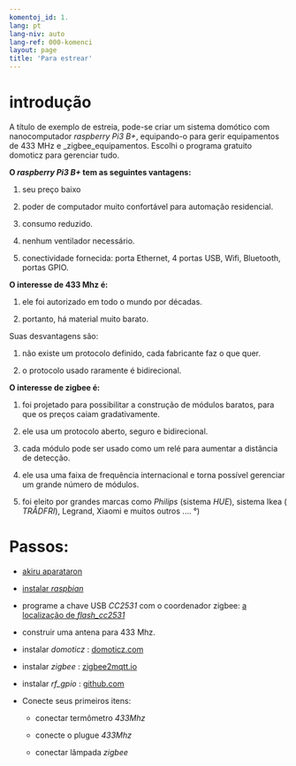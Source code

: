 ```yaml
---
komentoj_id: 1.
lang: pt
lang-niv: auto
lang-ref: 000-komenci
layout: page
title: 'Para estrear'
---
```


# introdução
A título de exemplo de estreia, pode-se criar um sistema domótico com nanocomputador _raspberry Pi3 B+_, equipando-o para gerir equipamentos de 433 MHz e _zigbee_equipamentos. Escolhi o programa gratuito domoticz para gerenciar tudo.

**O _raspberry Pi3 B+_ tem as seguintes vantagens:**

 1. seu preço baixo


 2. poder de computador muito confortável para automação residencial.


 3. consumo reduzido.


 4. nenhum ventilador necessário.


 5. conectividade fornecida: porta Ethernet, 4 portas USB, Wifi, Bluetooth, portas GPIO.




**O interesse de 433 Mhz é:**

 1. ele foi autorizado em todo o mundo por décadas.


 2. portanto, há material muito barato.



 
Suas desvantagens são:

 1. não existe um protocolo definido, cada fabricante faz o que quer.


 2. o protocolo usado raramente é bidirecional.




**O interesse de zigbee é:**

 1. foi projetado para possibilitar a construção de módulos baratos, para que os preços caiam gradativamente.


 1. ele usa um protocolo aberto, seguro e bidirecional.


 1. cada módulo pode ser usado como um relé para aumentar a distância de detecção.


 1. ele usa uma faixa de frequência internacional e torna possível gerenciar um grande número de módulos.


 1. foi eleito por grandes marcas como _Philips_ (sistema _HUE_), sistema Ikea ( _TRÅDFRI_), Legrand, Xiaomi e muitos outros .... °)




# Passos:

* [akiru aparataron](_posts/2020-08-31-aparataro.md)


* [instalar _raspbian_](_posts/2020-12-22-instali_raspbian.md)


* programe a chave USB _CC2531_  com o coordenador zigbee: [ a localização de _flash_cc2531_](https://jmichault.github.io/flash_cc2531-dok/)


* construir uma antena para 433 Mhz.


* instalar _domoticz_ : [domoticz.com](https://www.domoticz.com/wiki/Raspberry_Pi)
  


* instalar _zigbee_ : [zigbee2mqtt.io](https://www.zigbee2mqtt.io/getting_started/running_zigbee2mqtt.html)


* instalar _rf_gpio_ : [github.com](https://github.com/jmichault/rf_gpio/blob/master/LeguMin.md)
  


* Conecte seus primeiros itens:  


  * conectar termômetro _433Mhz_


  * conecte o plugue _433Mhz_


  * conectar lâmpada _zigbee_



